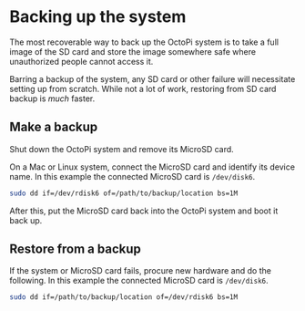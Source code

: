 # Backing up the system

The most recoverable way to back up the OctoPi system is to take a full image of the SD card and store the image somewhere safe where unauthorized people cannot access it.

Barring a backup of the system, any SD card or other failure will necessitate setting up from scratch.  While not a lot of work, restoring from SD card backup is *much* faster.

## Make a backup

Shut down the OctoPi system and remove its MicroSD card.

On a Mac or Linux system, connect the MicroSD card and identify its device name.  In this example the connected MicroSD card  is `/dev/disk6`.

```bash
sudo dd if=/dev/rdisk6 of=/path/to/backup/location bs=1M
```

After this, put the MicroSD card back into the OctoPi system and boot it back up.

## Restore from a backup

If the system or MicroSD card fails, procure new hardware and do the following.  In this example the connected MicroSD card  is `/dev/disk6`.

```bash
sudo dd if=/path/to/backup/location of=/dev/rdisk6 bs=1M
```
